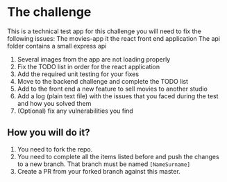 # The challenge

This is a technical test app for this challenge you will need to fix the following issues:
The movies-app it the react front end application
The api folder contains a small express api

1. Several images from the app are not loading properly
2. Fix the TODO list in order for the react application
3. Add the required unit testing for your fixes
4. Move to the backend challenge and complete the TODO list
5. Add to the front end a new feature to sell movies to another studio
6. Add a log (plain text file) with the issues that you faced during the test and how you solved them
7. (Optional) fix any vulnerabilities you find

## How you will do it?
1. You need to fork the repo.
2. You need to complete all the items listed before and push the changes to a new branch. That branch must be named ``[NameSurname]`` 
3. Create a PR from your forked branch against this master.


